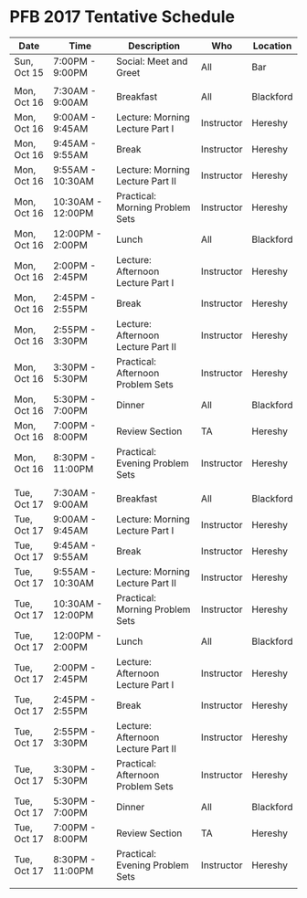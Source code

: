 PFB 2017 Tentative Schedule
==========================


Date | Time | Description | Who | Location  
---- | ---- | ----------- | --- | ---------  
Sun, Oct 15 |  7:00PM -  9:00PM  | Social: Meet and Greet | All | Bar 
 |  |  |  |   
Mon, Oct 16 |  7:30AM -  9:00AM  | Breakfast | All | Blackford
Mon, Oct 16 |  9:00AM -  9:45AM  | Lecture: Morning Lecture Part I | Instructor | Hereshy
Mon, Oct 16 |  9:45AM -  9:55AM  | Break | Instructor | Hereshy
Mon, Oct 16 |  9:55AM - 10:30AM  | Lecture: Morning Lecture Part II| Instructor | Hereshy
Mon, Oct 16 | 10:30AM - 12:00PM  | Practical: Morning Problem Sets | Instructor | Hereshy
Mon, Oct 16 | 12:00PM -  2:00PM  | Lunch | All | Blackford
Mon, Oct 16 |  2:00PM -  2:45PM  | Lecture: Afternoon Lecture Part I | Instructor | Hereshy
Mon, Oct 16 |  2:45PM -  2:55PM  | Break | Instructor | Hereshy
Mon, Oct 16 |  2:55PM -  3:30PM  | Lecture: Afternoon Lecture Part II| Instructor | Hereshy
Mon, Oct 16 |  3:30PM -  5:30PM  | Practical: Afternoon Problem Sets | Instructor | Hereshy
Mon, Oct 16 |  5:30PM -  7:00PM  | Dinner | All | Blackford
Mon, Oct 16 |  7:00PM -  8:00PM  | Review Section | TA | Hereshy
Mon, Oct 16 |  8:30PM - 11:00PM  | Practical: Evening Problem Sets | Instructor | Hereshy
 |  |  |  |  
Tue, Oct 17 |  7:30AM -  9:00AM  | Breakfast | All | Blackford
Tue, Oct 17 |  9:00AM -  9:45AM  | Lecture: Morning Lecture Part I | Instructor | Hereshy
Tue, Oct 17 |  9:45AM -  9:55AM  | Break | Instructor | Hereshy
Tue, Oct 17 |  9:55AM - 10:30AM  | Lecture: Morning Lecture Part II| Instructor | Hereshy
Tue, Oct 17 | 10:30AM - 12:00PM  | Practical: Morning Problem Sets | Instructor | Hereshy
Tue, Oct 17 | 12:00PM -  2:00PM  | Lunch | All | Blackford
Tue, Oct 17 |  2:00PM -  2:45PM  | Lecture: Afternoon Lecture Part I | Instructor | Hereshy
Tue, Oct 17 |  2:45PM -  2:55PM  | Break | Instructor | Hereshy
Tue, Oct 17 |  2:55PM -  3:30PM  | Lecture: Afternoon Lecture Part II| Instructor | Hereshy
Tue, Oct 17 |  3:30PM -  5:30PM  | Practical: Afternoon Problem Sets | Instructor | Hereshy
Tue, Oct 17 |  5:30PM -  7:00PM  | Dinner | All | Blackford
Tue, Oct 17 |  7:00PM -  8:00PM  | Review Section | TA | Hereshy
Tue, Oct 17 |  8:30PM - 11:00PM  | Practical: Evening Problem Sets | Instructor | Hereshy
 |  |  |  |  
